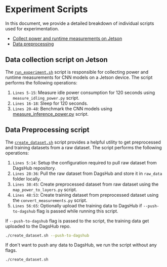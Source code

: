 # Experiment Scripts

In this document, we provide a detailed breakdown of individual scripts used for experimentation.

- [Collect power and runtime measurements on Jetson](#data-collection-script-on-jetson)
- [Data preprocessing](#data-preprocessing-script)

## Data collection script on Jetson

The [`run_experiment.sh`](../jetson/power_logging/run_experiment.sh) script is responsible for collecting power and runtime measurements for CNN models on a Jetson device. The script performs the following operations:

1. `Lines 5-15`: Measure idle power consumption for 120 seconds using `measure_idling_power.py` script.
2. `Lines 16-18`: Sleep for 120 seconds.
3. `Lines 20-48`: Benchmark the CNN models using [measure_inference_power.py](measure_inference_power.py) script.

## Data Preprocessing script

The [`create_dataset.sh`](../model_training/create_dataset.sh) script provides a helpful utility to get preprocessed and training datasets from a raw dataset. The script performs the following operations:

1. `Lines 5:14`: Setup the configuration required to pull raw dataset from DagsHub repository.
2. `Lines 28:36`: Pull the raw dataset from DagsHub and store it in `raw_data` folder locally.
3. `Lines 38:45`: Create preprocessed dataset from raw dataset using the `map_power_to_layers.py` script.
5. `Lines 48:53`: Create training dataset from preprocessed dataset using the `convert_measurements.py` script.
6. `Lines 56:65`: Optionally upload the training data to DagsHub if `--push-to-dagshub` flag is passed while running this script.

If `--push-to-dagshub` flag is passed to the script, the training data get uploaded to the DagsHub repo.

```bash
./create_dataset.sh --push-to-dagshub
```

If don't want to push any data to DagsHub, we run the script without any flags.

```bash
./create_dataset.sh
```
